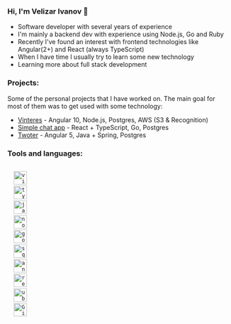 ### Hi, I'm Velizar Ivanov :wave:

- Software developer with several years of experience
- I'm mainly a backend dev with experience using Node.js, Go and Ruby
- Recently I've found an interest with frontend technologies like Angular(2+) and React (always TypeScript)
- When I have time I usually try to learn some new technology
- Learning more about full stack development

### Projects:
Some of the personal projects that I have worked on. The main goal for most of them was to get used with some technology:

- [Vinteres](https://github.com/vinteres) - Angular 10, Node.js, Postgres, AWS (S3 & Recognition)
- [Simple chat app](https://github.com/no0n3/chat-app) - React + TypeScript, Go, Postgres
- [Twoter](https://github.com/twoter) - Angular 5, Java + Spring, Postgres

### Tools and languages:

<code>
  <img alt="visual studio code" width="30px" src="https://img.icons8.com/fluent/240/000000/visual-studio-code-2019.png" />
  <img alt="typescript" width="30px" src="https://img.icons8.com/color/48/000000/typescript.png"/>
  <img alt="javascript" width="30px" src="https://img.icons8.com/color/240/000000/javascript.png" />
  <img alt="node.js" width="30px" src="https://img.icons8.com/color/48/000000/nodejs.png"/>
  <img alt="golang" width="30px" src="https://img.icons8.com/color/48/000000/golang.png"/>
  <img alt="sql" width="30px" src="https://img.icons8.com/color/48/000000/sql.png"/>
  <img alt="angular" width="30px" src="https://img.icons8.com/color/48/000000/angularjs.png"/>
  <img alt="react" width="30px" src="https://img.icons8.com/color/240/000000/react-native.png" />
  <img alt="ubuntu" width="30px" src="https://img.icons8.com/color/96/000000/ubuntu--v1.png">
  <img alt="Git" width="30px" src="https://img.icons8.com/color/240/000000/git.png">
</code>
